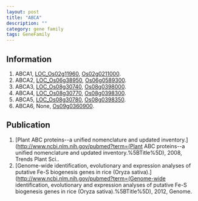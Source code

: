 ```yaml
---
layout: post
title: "ABCA"
description: ""
category: gene family
tags: GeneFamily
---
```


## Information
1. ABCA1, [LOC_Os02g11960](http://rice.plantbiology.msu.edu/cgi-bin/ORF_infopage.cgi?orf=LOC_Os02g11960), [Os02g0211000](http://rapdb.dna.affrc.go.jp/viewer/gbrowse_details/irgsp1?name=Os02g0211000).
2. ABCA2, [LOC_Os06g38950](http://rice.plantbiology.msu.edu/cgi-bin/ORF_infopage.cgi?orf=LOC_Os06g38950), [Os06g0589300](http://rapdb.dna.affrc.go.jp/viewer/gbrowse_details/irgsp1?name=Os06g0589300).
3. ABCA3, [LOC_Os08g30740](http://rice.plantbiology.msu.edu/cgi-bin/ORF_infopage.cgi?orf=LOC_Os08g30740), [Os08g0398000](http://rapdb.dna.affrc.go.jp/viewer/gbrowse_details/irgsp1?name=Os08g0398000).
4. ABCA4, [LOC_Os08g30770](http://rice.plantbiology.msu.edu/cgi-bin/ORF_infopage.cgi?orf=LOC_Os08g30770), [Os08g0398300](http://rapdb.dna.affrc.go.jp/viewer/gbrowse_details/irgsp1?name=Os08g0398300).
5. ABCA5, [LOC_Os08g30780](http://rice.plantbiology.msu.edu/cgi-bin/ORF_infopage.cgi?orf=LOC_Os08g30780), [Os08g0398350](http://rapdb.dna.affrc.go.jp/viewer/gbrowse_details/irgsp1?name=Os08g0398350).
6. ABCA6, None, [Os09g0360900](http://rapdb.dna.affrc.go.jp/viewer/gbrowse_details/irgsp1?name=Os09g0360900).

## Publication
1. [Plant ABC proteins--a unified nomenclature and updated inventory.](http://www.ncbi.nlm.nih.gov/pubmed?term=(Plant ABC proteins--a unified nomenclature and updated inventory.%5BTitle%5D), 2008, Trends Plant Sci..
2. [Genome-wide identification, evolutionary and expression analyses of putative Fe-S biogenesis genes in rice (Oryza sativa).](http://www.ncbi.nlm.nih.gov/pubmed?term=(Genome-wide identification, evolutionary and expression analyses of putative Fe-S biogenesis genes in rice (Oryza sativa).%5BTitle%5D), 2012, Genome.


